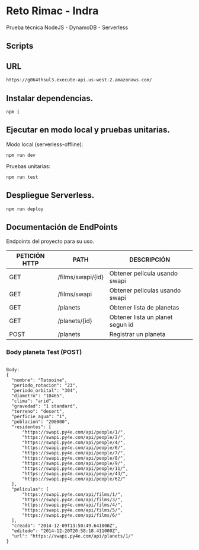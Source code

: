 # Reto Rimac - Indra

Prueba técnica NodeJS - DynamoDB - Serverless

## Scripts

## URL

```
https://g064thsul3.execute-api.us-west-2.amazonaws.com/
```

## Instalar dependencias.

```
npm i
```
## Ejecutar en modo local y pruebas unitarias.

Modo local (serverless-offline):
```
npm run dev
```

Pruebas unitarias:
```
npm run test
```

## Despliegue Serverless.

```
npm run deploy
```

## Documentación de EndPoints

Endpoints del proyecto para su uso.

| PETICIÓN HTTP | PATH | DESCRIPCIÓN |
| ------ | ------ | ------ |
| GET | /films/swapi/{id} | Obtener película usando swapi |
| GET | /films/swapi | Obtener peliculas usando swapi |
| GET | /planets | Obtener lista de planetas |
| GET | /planets/{id} | Obtener lista un planet segun id |
| POST | /planets | Registrar un planeta |


### Body planeta Test (POST)

```

Body:
{
  "nombre": "Tatooine",
  "periodo_rotacion": "23", 
  "periodo_orbital": "304", 
  "diametro": "10465", 
  "clima": "arid", 
  "gravedad": "1 standard", 
  "terreno": "desert", 
  "perficie_agua": "1", 
  "poblacion": "200000", 
  "residentes": [
      "https://swapi.py4e.com/api/people/1/", 
      "https://swapi.py4e.com/api/people/2/", 
      "https://swapi.py4e.com/api/people/4/", 
      "https://swapi.py4e.com/api/people/6/", 
      "https://swapi.py4e.com/api/people/7/", 
      "https://swapi.py4e.com/api/people/8/", 
      "https://swapi.py4e.com/api/people/9/", 
      "https://swapi.py4e.com/api/people/11/", 
      "https://swapi.py4e.com/api/people/43/", 
      "https://swapi.py4e.com/api/people/62/"
  ], 
  "peliculas": [
      "https://swapi.py4e.com/api/films/1/", 
      "https://swapi.py4e.com/api/films/3/", 
      "https://swapi.py4e.com/api/films/4/", 
      "https://swapi.py4e.com/api/films/5/", 
      "https://swapi.py4e.com/api/films/6/"
  ], 
  "creado": "2014-12-09T13:50:49.641000Z", 
  "editedo": "2014-12-20T20:58:18.411000Z", 
  "url": "https://swapi.py4e.com/api/planets/1/"
}
```


